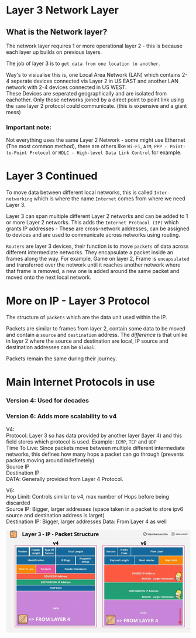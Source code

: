 # Layer 3 Network Layer

## What is the Network layer?
The network layer requires 1 or more operational layer 2 - this is because each layer up builds on previous layers. <br>

The job of layer 3 is to `get data from one location to another`. <br>

Way's to visiualise this is, one Local Area Network (LAN) which contains 2-4 seperate devices connected via Layer 2 in US EAST and another LAN network with 2-4 devices connected in US WEST. <br>
These Devices are seperated geographically and are isolated from eachother. Only those networks joined by a direct point to point link using the `same` layer 2 protocol could communicate. (this is expensive and a giant mess) <br>

### Important note:

Not everything uses the same Layer 2 Network - some might use Ethernet (The most common method), there are others like `Wi-Fi`, `ATM`, `PPP - Point-to-Point Protocol` or `HDLC - High-level Data Link Control` for example. <br>

# Layer 3 Continued

To move data between different local networks, this is called `Inter-networking` which is where the name `Internet` comes from where we need Layer 3. <br>

Layer 3 can span multiple different Layer 2 networks and can be added to 1 or more Layer 2 networks. This adds the `Internet Protocol (IP)` which grants IP addresses - These are cross-network addresses, can be assigned to devices and are used to communicate across networks using routing. <br>

`Routers` are layer 3 devices, their function is to move `packets` of data across different intermediate networks. They encapsulate a packet inside an frames along the way. For example, Game on layer 2, Frame is `encapsulated` and transferred over the network until it reaches another network where that frame is removed, a new one is added around the same packet and moved onto the next local network. <br>

 # More on IP - Layer 3 Protocol

 The structure of `packets` which are the data unit used within the IP. <br>

 Packets are similar to frames from layer 2, contain some data to be moved and contain a `source` and `destination` address. The *difference* is that unlike in layer 2 where the source and destination are local, IP source and destination addresses can be `Global`.  <br>

 Packets remain the same during their journey. 

 # Main Internet Protocols in use

 ### Version 4: Used for decades 
 ### Version 6: Adds more scalability to v4

V4: <br>
Protocol: Layer 3 so has data provided by another layer (layer 4) and this field stores which protocol is used. Example: `ICMP`, `TCP` and `UDP` <br>
Time To Live: Since packets move between multiple different intermediate networks, this defines how many hops a packet can go through (prevents packets moving around indefinetely) <br>
Source IP <br>
Destination IP <br>
DATA: Generally provided from Layer 4 Protocol. <br>

V6: <br>
Hop Limit: Controls similar to v4, max number of Hops before being discarded <br>
Source IP: Bigger, larger addresses (space taken in a packet to store ipv6 source and destination address is larget) <br>
Destination IP: Bigger, larger addresses 
Data: From Layer 4 as well

![alt text](./OSI_Images/Layer3_OSI.png)